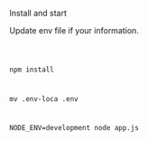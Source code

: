 Install and start


Update env file if your information.

<code>

npm install

mv .env-loca .env

NODE_ENV=development node app.js

</code>